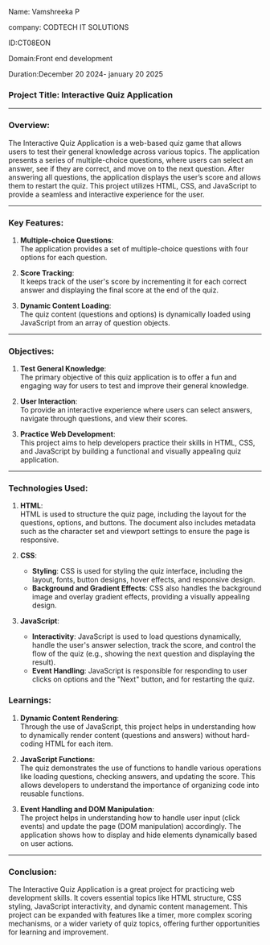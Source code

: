 Name: Vamshreeka P

company: CODTECH IT SOLUTIONS

ID:CT08EON

Domain:Front end development

Duration:December 20 2024- january 20 2025
### **Project Title**: Interactive Quiz Application

---

### **Overview**:
The Interactive Quiz Application is a web-based quiz game that allows users to test their general knowledge across various topics. The application presents a series of multiple-choice questions, where users can select an answer, see if they are correct, and move on to the next question. After answering all questions, the application displays the user’s score and allows them to restart the quiz. This project utilizes HTML, CSS, and JavaScript to provide a seamless and interactive experience for the user.

---

### **Key Features**:
1. **Multiple-choice Questions**:  
   The application provides a set of multiple-choice questions with four options for each question.

2. **Score Tracking**:  
   It keeps track of the user's score by incrementing it for each correct answer and displaying the final score at the end of the quiz.

3. **Dynamic Content Loading**:  
   The quiz content (questions and options) is dynamically loaded using JavaScript from an array of question objects.


---

### **Objectives**:
1. **Test General Knowledge**:  
   The primary objective of this quiz application is to offer a fun and engaging way for users to test and improve their general knowledge.

2. **User Interaction**:  
   To provide an interactive experience where users can select answers, navigate through questions, and view their scores.

3. **Practice Web Development**:  
   This project aims to help developers practice their skills in HTML, CSS, and JavaScript by building a functional and visually appealing quiz application.

---

### **Technologies Used**:
1. **HTML**:  
   HTML is used to structure the quiz page, including the layout for the questions, options, and buttons. The document also includes metadata such as the character set and viewport settings to ensure the page is responsive.

2. **CSS**:  
   - **Styling**: CSS is used for styling the quiz interface, including the layout, fonts, button designs, hover effects, and responsive design.
   - **Background and Gradient Effects**: CSS also handles the background image and overlay gradient effects, providing a visually appealing design.

3. **JavaScript**:  
   - **Interactivity**: JavaScript is used to load questions dynamically, handle the user's answer selection, track the score, and control the flow of the quiz (e.g., showing the next question and displaying the result).
   - **Event Handling**: JavaScript is responsible for responding to user clicks on options and the "Next" button, and for restarting the quiz.


### **Learnings**:
1. **Dynamic Content Rendering**:  
   Through the use of JavaScript, this project helps in understanding how to dynamically render content (questions and answers) without hard-coding HTML for each item.

2. **JavaScript Functions**:  
   The quiz demonstrates the use of functions to handle various operations like loading questions, checking answers, and updating the score. This allows developers to understand the importance of organizing code into reusable functions.

3. **Event Handling and DOM Manipulation**:  
   The project helps in understanding how to handle user input (click events) and update the page (DOM manipulation) accordingly. The application shows how to display and hide elements dynamically based on user actions.


---

### **Conclusion**:
The Interactive Quiz Application is a great project for practicing web development skills. It covers essential topics like HTML structure, CSS styling, JavaScript interactivity, and dynamic content management. This project can be expanded with features like a timer, more complex scoring mechanisms, or a wider variety of quiz topics, offering further opportunities for learning and improvement.
